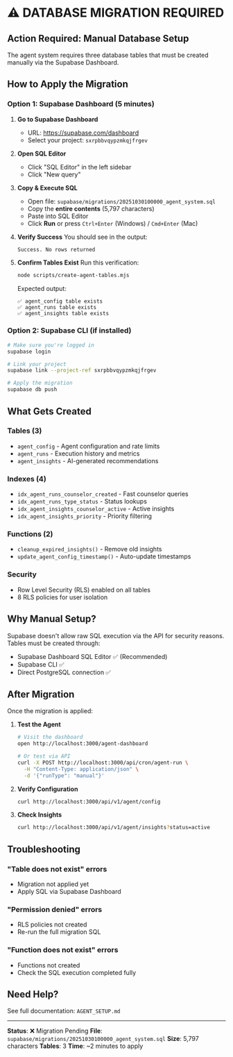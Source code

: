 # ⚠️ DATABASE MIGRATION REQUIRED

## Action Required: Manual Database Setup

The agent system requires three database tables that must be created manually via the Supabase Dashboard.

## How to Apply the Migration

### Option 1: Supabase Dashboard (5 minutes)

1. **Go to Supabase Dashboard**
   - URL: https://supabase.com/dashboard
   - Select your project: `sxrpbbvqypzmkqjfrgev`

2. **Open SQL Editor**
   - Click "SQL Editor" in the left sidebar
   - Click "New query"

3. **Copy & Execute SQL**
   - Open file: `supabase/migrations/20251030100000_agent_system.sql`
   - Copy the **entire contents** (5,797 characters)
   - Paste into SQL Editor
   - Click **Run** or press `Ctrl+Enter` (Windows) / `Cmd+Enter` (Mac)

4. **Verify Success**
   You should see in the output:
   ```
   Success. No rows returned
   ```

5. **Confirm Tables Exist**
   Run this verification:
   ```bash
   node scripts/create-agent-tables.mjs
   ```

   Expected output:
   ```
   ✅ agent_config table exists
   ✅ agent_runs table exists
   ✅ agent_insights table exists
   ```

### Option 2: Supabase CLI (if installed)

```bash
# Make sure you're logged in
supabase login

# Link your project
supabase link --project-ref sxrpbbvqypzmkqjfrgev

# Apply the migration
supabase db push
```

## What Gets Created

### Tables (3)
- `agent_config` - Agent configuration and rate limits
- `agent_runs` - Execution history and metrics
- `agent_insights` - AI-generated recommendations

### Indexes (4)
- `idx_agent_runs_counselor_created` - Fast counselor queries
- `idx_agent_runs_type_status` - Status lookups
- `idx_agent_insights_counselor_active` - Active insights
- `idx_agent_insights_priority` - Priority filtering

### Functions (2)
- `cleanup_expired_insights()` - Remove old insights
- `update_agent_config_timestamp()` - Auto-update timestamps

### Security
- Row Level Security (RLS) enabled on all tables
- 8 RLS policies for user isolation

## Why Manual Setup?

Supabase doesn't allow raw SQL execution via the API for security reasons.
Tables must be created through:
- Supabase Dashboard SQL Editor ✅ (Recommended)
- Supabase CLI ✅
- Direct PostgreSQL connection ✅

## After Migration

Once the migration is applied:

1. **Test the Agent**
   ```bash
   # Visit the dashboard
   open http://localhost:3000/agent-dashboard

   # Or test via API
   curl -X POST http://localhost:3000/api/cron/agent-run \
     -H "Content-Type: application/json" \
     -d '{"runType": "manual"}'
   ```

2. **Verify Configuration**
   ```bash
   curl http://localhost:3000/api/v1/agent/config
   ```

3. **Check Insights**
   ```bash
   curl http://localhost:3000/api/v1/agent/insights?status=active
   ```

## Troubleshooting

### "Table does not exist" errors
- Migration not applied yet
- Apply SQL via Supabase Dashboard

### "Permission denied" errors
- RLS policies not created
- Re-run the full migration SQL

### "Function does not exist" errors
- Functions not created
- Check the SQL execution completed fully

## Need Help?

See full documentation: `AGENT_SETUP.md`

---

**Status**: ❌ Migration Pending
**File**: `supabase/migrations/20251030100000_agent_system.sql`
**Size**: 5,797 characters
**Tables**: 3
**Time**: ~2 minutes to apply
